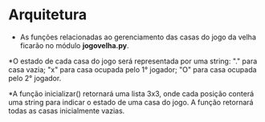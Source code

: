 # Arquitetura

* As funções relacionadas ao gerenciamento das casas do
jogo da velha ficarão no módulo **jogovelha.py**.

*O estado de cada casa do jogo será representada por uma
string: "." para casa vazia; "x" para casa ocupada pelo 1° 
jogador; "O" para casa ocupada pelo 2° jogador.

*A função inicializar() retornará uma lista 3x3, onde cada
posição conterá uma string para indicar o estado de uma 
casa do jogo. A função retornará todas as casas inicialmente vazias.

